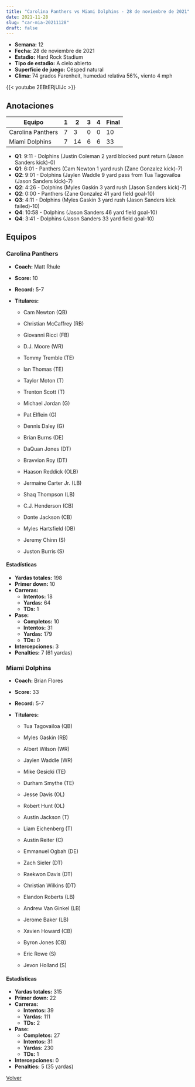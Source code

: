 ```yaml
---
title: "Carolina Panthers vs Miami Dolphins - 28 de noviembre de 2021"
date: 2021-11-28
slug: "car-mia-20211128"
draft: false
---
```


- **Semana:** 12
- **Fecha:** 28 de noviembre de 2021
- **Estadio:** Hard Rock Stadium
- **Tipo de estadio:** A cielo abierto
- **Superficie de juego:** Césped natural
- **Clima:** 74 grados Farenheit, humedad relativa 56%, viento 4 mph


{{< youtube 2EBtERjUIJc >}}


## Anotaciones
| Equipo | 1 | 2 | 3 | 4 | Final |
|--------|---|---|---|---|-------|
| Carolina Panthers  | 7 | 3 | 0 | 0  | 10 |
| Miami Dolphins  | 7 | 14 | 6 | 6  | 33 |
- **Q1**: 9:11 - Dolphins (Justin Coleman 2 yard blocked punt return (Jason Sanders kick)-0)
- **Q1**: 6:01 - Panthers (Cam Newton 1 yard rush (Zane Gonzalez kick)-7)
- **Q2**: 9:01 - Dolphins (Jaylen Waddle 9 yard pass from Tua Tagovailoa (Jason Sanders kick)-7)
- **Q2**: 4:26 - Dolphins (Myles Gaskin 3 yard rush (Jason Sanders kick)-7)
- **Q2**: 0:00 - Panthers (Zane Gonzalez 41 yard field goal-10)
- **Q3**: 4:11 - Dolphins (Myles Gaskin 3 yard rush (Jason Sanders kick failed)-10)
- **Q4**: 10:58 - Dolphins (Jason Sanders 46 yard field goal-10)
- **Q4**: 3:41 - Dolphins (Jason Sanders 33 yard field goal-10)


## Equipos


### Carolina Panthers
* **Coach:** Matt Rhule
* **Score:** 10
* **Record:** 5-7
* **Titulares:** 

  * Cam Newton (QB) 

  * Christian McCaffrey (RB) 

  * Giovanni Ricci (FB) 

  * D.J. Moore (WR) 

  * Tommy Tremble (TE) 

  * Ian Thomas (TE) 

  * Taylor Moton (T) 

  * Trenton Scott (T) 

  * Michael Jordan (G) 

  * Pat Elflein (G) 

  * Dennis Daley (G) 

  * Brian Burns (DE) 

  * DaQuan Jones (DT) 

  * Bravvion Roy (DT) 

  * Haason Reddick (OLB) 

  * Jermaine Carter Jr. (LB) 

  * Shaq Thompson (LB) 

  * C.J. Henderson (CB) 

  * Donte Jackson (CB) 

  * Myles Hartsfield (DB) 

  * Jeremy Chinn (S) 

  * Juston Burris (S) 

#### Estadísticas
* **Yardas totales:** 198
* **Primer down:** 10
* **Carreras:**
  * **Intentos:** 18
  * **Yardas:** 64
  * **TDs:** 1
* **Pase:**
  * **Completos:** 10
  * **Intentos:** 31
  * **Yardas:** 179
  * **TDs:** 0
* **Intercepciones:** 3
* **Penalties:** 7 (61 yardas)

### Miami Dolphins
* **Coach:** Brian Flores
* **Score:** 33
* **Record:** 5-7
* **Titulares:** 

  * Tua Tagovailoa (QB) 

  * Myles Gaskin (RB) 

  * Albert Wilson (WR) 

  * Jaylen Waddle (WR) 

  * Mike Gesicki (TE) 

  * Durham Smythe (TE) 

  * Jesse Davis (OL) 

  * Robert Hunt (OL) 

  * Austin Jackson (T) 

  * Liam Eichenberg (T) 

  * Austin Reiter (C) 

  * Emmanuel Ogbah (DE) 

  * Zach Sieler (DT) 

  * Raekwon Davis (DT) 

  * Christian Wilkins (DT) 

  * Elandon Roberts (LB) 

  * Andrew Van Ginkel (LB) 

  * Jerome Baker (LB) 

  * Xavien Howard (CB) 

  * Byron Jones (CB) 

  * Eric Rowe (S) 

  * Jevon Holland (S) 

#### Estadísticas
* **Yardas totales:** 315
* **Primer down:** 22
* **Carreras:**
  * **Intentos:** 39
  * **Yardas:** 111
  * **TDs:** 2
* **Pase:**
  * **Completos:** 27
  * **Intentos:** 31
  * **Yardas:** 230
  * **TDs:** 1
* **Intercepciones:** 0
* **Penalties:** 5 (35 yardas)


[Volver](/historia/2021)
